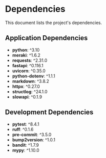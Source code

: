 # Dependencies

This document lists the project's dependencies.

## Application Dependencies

*   **python**: ^3.10
*   **meraki**: ^1.6.2
*   **requests**: ^2.31.0
*   **fastapi**: ^0.116.1
*   **uvicorn**: ^0.35.0
*   **python-dotenv**: ^1.1.1
*   **markdown**: ^3.8.2
*   **httpx**: ^0.27.0
*   **structlog**: ^24.1.0
*   **slowapi**: ^0.1.9

## Development Dependencies

*   **pytest**: ^8.4.1
*   **ruff**: ^0.1.6
*   **pre-commit**: ^3.5.0
*   **bump2version**: ^1.0.1
*   **bandit**: ^1.7.9
*   **mypy**: ^1.10.0
